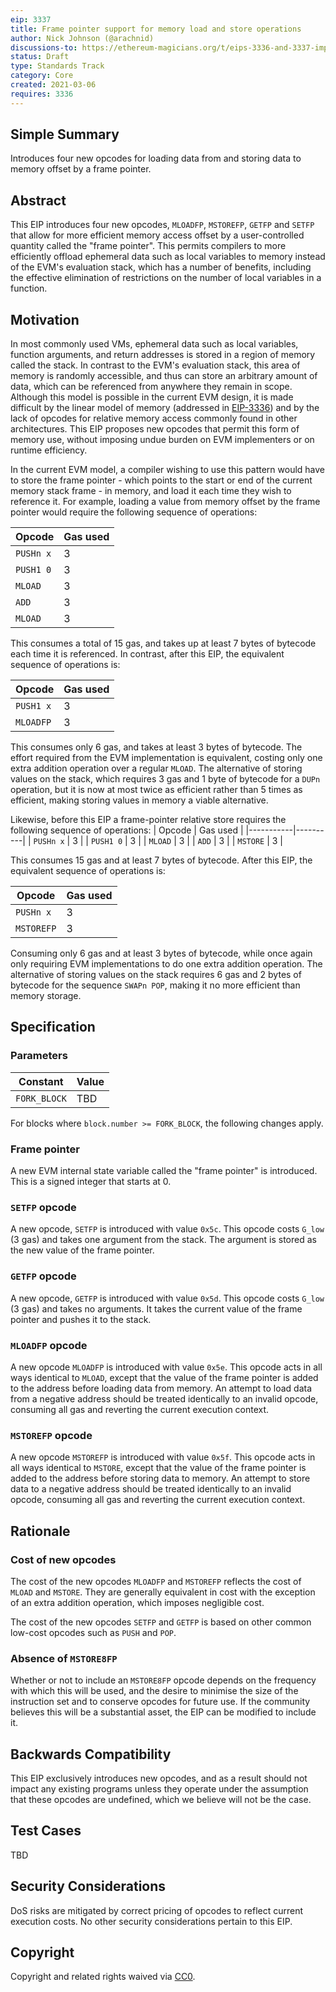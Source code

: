 ```yaml
---
eip: 3337
title: Frame pointer support for memory load and store operations
author: Nick Johnson (@arachnid)
discussions-to: https://ethereum-magicians.org/t/eips-3336-and-3337-improving-the-evms-memory-model/5482
status: Draft
type: Standards Track
category: Core
created: 2021-03-06
requires: 3336
---
```


## Simple Summary
Introduces four new opcodes for loading data from and storing data to memory offset by a frame pointer.

## Abstract
This EIP introduces four new opcodes, `MLOADFP`, `MSTOREFP`, `GETFP` and `SETFP` that allow for more efficient memory access offset by a user-controlled quantity called the "frame pointer". This permits compilers to more efficiently offload ephemeral data such as local variables to memory instead of the EVM's evaluation stack, which has a number of benefits, including the effective elimination of restrictions on the number of local variables in a function.

## Motivation
In most commonly used VMs, ephemeral data such as local variables, function arguments, and return addresses is stored in a region of memory called the stack. In contrast to the EVM's evaluation stack, this area of memory is randomly accessible, and thus can store an arbitrary amount of data, which can be referenced from anywhere they remain in scope. Although this model is possible in the current EVM design, it is made difficult by the linear model of memory (addressed in [EIP-3336](./eip-3336.md)) and by the lack of opcodes for relative memory access commonly found in other architectures. This EIP proposes new opcodes that permit this form of memory use, without imposing undue burden on EVM implementers or on runtime efficiency.

In the current EVM model, a compiler wishing to use this pattern would have to store the frame pointer - which points to the start or end of the current memory stack frame - in memory, and load it each time they wish to reference it. For example, loading a value from memory offset by the frame pointer would require the following sequence of operations:

| Opcode    | Gas used |
|-----------|----------|
| `PUSHn x` | 3        |
| `PUSH1 0` | 3        |
| `MLOAD`   | 3        |
| `ADD`     | 3        |
| `MLOAD`   | 3        |

This consumes a total of 15 gas, and takes up at least 7 bytes of bytecode each time it is referenced. In contrast, after this EIP, the equivalent sequence of operations is:

| Opcode    | Gas used |
|-----------|----------|
| `PUSH1 x` | 3        |
| `MLOADFP` | 3        |

This consumes only 6 gas, and takes at least 3 bytes of bytecode. The effort required from the EVM implementation is equivalent, costing only one extra addition operation over a regular `MLOAD`. The alternative of storing values on the stack, which requires 3 gas and 1 byte of bytecode for a `DUPn` operation, but it is now at most twice as efficient rather than 5 times as efficient, making storing values in memory a viable alternative.

Likewise, before this EIP a frame-pointer relative store requires the following sequence of operations:
| Opcode    | Gas used |
|-----------|----------|
| `PUSHn x` | 3        |
| `PUSH1 0` | 3        |
| `MLOAD`   | 3        |
| `ADD`     | 3        |
| `MSTORE`  | 3        |

This consumes 15 gas and at least 7 bytes of bytecode. After this EIP, the equivalent sequence of operations is:

| Opcode    | Gas used |
|-----------|----------|
| `PUSHn x` | 3        |
| `MSTOREFP`| 3        |

Consuming only 6 gas and at least 3 bytes of bytecode, while once again only requiring EVM implementations to do one extra addition operation. The alternative of storing values on the stack requires 6 gas and 2 bytes of bytecode for the sequence `SWAPn POP`, making it no more efficient than memory storage.

## Specification
### Parameters

| Constant | Value |
| - | - |
| `FORK_BLOCK` | TBD |

For blocks where `block.number >= FORK_BLOCK`, the following changes apply.

### Frame pointer
A new EVM internal state variable called the "frame pointer" is introduced. This is a signed integer that starts at 0.

### `SETFP` opcode
A new opcode, `SETFP` is introduced with value `0x5c`. This opcode costs `G_low` (3 gas) and takes one argument from the stack. The argument is stored as the new value of the frame pointer.

### `GETFP` opcode
A new opcode, `GETFP` is introduced with value `0x5d`. This opcode costs `G_low` (3 gas) and takes no arguments. It takes the current value of the frame pointer and pushes it to the stack.

### `MLOADFP` opcode
A new opcode `MLOADFP` is introduced with value `0x5e`. This opcode acts in all ways identical to `MLOAD`, except that the value of the frame pointer is added to the address before loading data from memory. An attempt to load data from a negative address should be treated identically to an invalid opcode, consuming all gas and reverting the current execution context.

### `MSTOREFP` opcode
A new opcode `MSTOREFP` is introduced with value `0x5f`. This opcode acts in all ways identical to `MSTORE`, except that the value of the frame pointer is added to the address before storing data to memory. An attempt to store data to a negative address should be treated identically to an invalid opcode, consuming all gas and reverting the current execution context.

## Rationale
### Cost of new opcodes
The cost of the new opcodes `MLOADFP` and `MSTOREFP` reflects the cost of `MLOAD` and `MSTORE`. They are generally equivalent in cost with the exception of an extra addition operation, which imposes negligible cost.

The cost of the new opcodes `SETFP` and `GETFP` is based on other common low-cost opcodes such as `PUSH` and `POP`.

### Absence of `MSTORE8FP`
Whether or not to include an `MSTORE8FP` opcode depends on the frequency with which this will be used, and the desire to minimise the size of the instruction set and to conserve opcodes for future use. If the community believes this will be a substantial asset, the EIP can be modified to include it.

## Backwards Compatibility
This EIP exclusively introduces new opcodes, and as a result should not impact any existing programs unless they operate under the assumption that these opcodes are undefined, which we believe will not be the case.

## Test Cases
TBD

## Security Considerations
DoS risks are mitigated by correct pricing of opcodes to reflect current execution costs. No other security considerations pertain to this EIP.

## Copyright
Copyright and related rights waived via [CC0](https://creativecommons.org/publicdomain/zero/1.0/).
